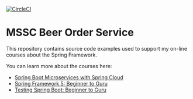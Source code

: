 [![CircleCI](https://dl.circleci.com/status-badge/img/gh/panwarrohit07/mssc-beer-order-service/tree/main.svg?style=svg)](https://dl.circleci.com/status-badge/redirect/gh/panwarrohit07/mssc-beer-order-service/tree/main)

# MSSC Beer Order Service

This repository contains source code examples used to support my on-line courses about the Spring Framework.

You can learn more about the courses here:
* [Spring Boot Microservices with Spring Cloud](https://www.udemy.com/spring-boot-microservices-with-spring-cloud-beginner-to-guru/?couponCode=GIT_HUB2)
* [Spring Framework 5: Beginner to Guru](https://www.udemy.com/course/spring-framework-5-beginner-to-guru/?couponCode=GITHUB_SFGPETCLINIC)
* [Testing Spring Boot: Beginner to Guru](https://www.udemy.com/testing-spring-boot-beginner-to-guru/?couponCode=GITHUB_REPO_SF5B2G)